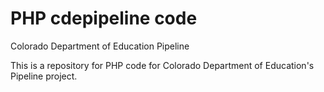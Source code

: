 PHP cdepipeline code
=====================

Colorado Department of Education Pipeline 

This is a repository for PHP code for Colorado Department of Education's Pipeline project.
